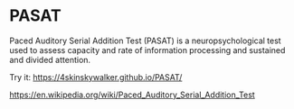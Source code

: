 # PASAT

Paced Auditory Serial Addition Test (PASAT) is a neuropsychological test used to assess capacity and rate of information processing and sustained and divided attention.

Try it: https://4skinskywalker.github.io/PASAT/

https://en.wikipedia.org/wiki/Paced_Auditory_Serial_Addition_Test
